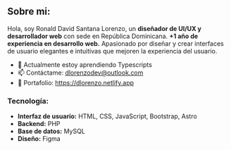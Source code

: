 ## **Sobre mi:**
Hola, soy Ronald David Santana Lorenzo, un **diseñador de UI/UX y desarrollador web** con sede en República Dominicana. **+1 año de experiencia en desarrollo web.** Apasionado por diseñar y crear interfaces de usuario elegantes e intuitivas que mejoren la experiencia del usuario.
- 🌱 Actualmente estoy aprendiendo Typescripts
- 📫 Contáctame: dlorenzodev@outlook.com
- 💼 Portafolio: https://dlorenzo.netlify.app
### **Tecnología:**
- **Interfaz de usuario:** HTML, CSS, JavaScript, Bootstrap, Astro
- **Backend:** PHP
- **Base de datos:** MySQL
- **Diseño:** Figma

